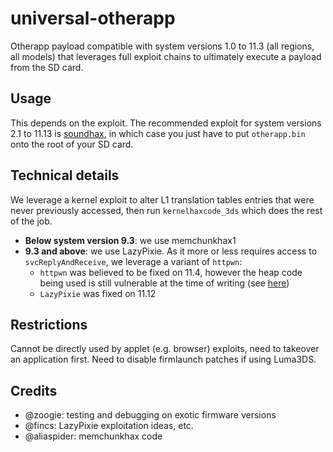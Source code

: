 # universal-otherapp

Otherapp payload compatible with system versions 1.0 to 11.3 (all regions, all models) that leverages full exploit chains to ultimately execute a payload from the SD card.

## Usage

This depends on the exploit. The recommended exploit for system versions 2.1 to 11.13 is [soundhax](https://github.com/nedwill/soundhax), in which case you just have to put `otherapp.bin` onto the root of your SD card.

## Technical details

We leverage a kernel exploit to alter L1 translation tables entries that were never previously accessed, then run `kernelhaxcode_3ds` which does the rest of the job.

* **Below system version 9.3**: we use memchunkhax1
* **9.3 and above**: we use LazyPixie. As it more or less requires access to `svcReplyAndReceive`, we leverage a variant of `httpwn`:
    * `httpwn` was believed to be fixed on 11.4, however the heap code being used is still vulnerable at the time of writing (see [here](https://gist.github.com/TuxSH/854b2ba84bd7980be598c3d076dc1fcb))
    * `LazyPixie` was fixed on 11.12

## Restrictions

Cannot be directly used by applet (e.g. browser) exploits, need to takeover an application first.
Need to disable firmlaunch patches if using Luma3DS.

## Credits

* @zoogie: testing and debugging on exotic firmware versions
* @fincs: LazyPixie exploitation ideas, etc.
* @aliaspider: memchunkhax code
